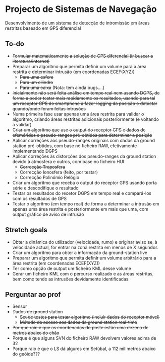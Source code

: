 # Projecto de Sistemas de Navegação

Desenvolvimento de um sistema de detecção de intromissão em áreas restritas baseado em GPS diferencial

## To-do

* ~~Formular matematicamente a solução de GPS diferencial (ir buscar a literatura/internet)~~
* Preparar um algoritmo que permita definir um volume para a área restrita e determinar intrusão (em coordenadas ECEF(XYZ)) 
  * ~~Para uma esfera~~
  * ~~Para um cilindro~~
  * ~~Para uma caixa~~ (Nota: tem ainda bugs....)
* ~~Inicialmente não será feita análise em tempo real nem usando DGPS, de forma a poder testar mais rapidamente os resultados, usando para tal um receptor GPS de smartphone a fazer logging da posição e detectar quando/onde foram feitas intrusões~~
* Numa primeira fase usar apenas uma área restrita para validar o algoritmo, criando áreas restritas adicionais posteriormente (e voltando a validar)
* ~~Criar um algoritmo que use o output do receptor GPS e dados de efemérides e pseudo-ranges pré-obtidos para determinar a posição~~
* Aplicar correções aos pseudo-ranges originais com dados da ground station pré-obtidos, com base no ficheiro RAW, efetivamente implementando DGPS
* Aplicar correções às distorções dos pseudo-ranges da ground station devido à atmosfera e outros, com base no ficheiro HUI
  * ~~Correcção Troposfera~~
  * Correcção Ionosfera (feito, por testar)
  * Correcção Polinómio Relógio
* Criar um algoritmo que receba o output do receptor GPS usando porta série e descodifique o resultado
* Testar os resultados do recetor DGPS em tempo real e compará-los com os resultados de GPS
* Testar o algoritmo (em tempo real) de forma a determinar a intrusão em apenas uma área restrita e posteriormente em mais que uma, com output gráfico de aviso de intrusão

## Stretch goals

* Obter a dinâmica do utilizador (velocidade, rumo) e originar aviso se, à velocidade actual, for entrar na zona restrita em menos de X segundos
* Criar um algoritmo para obter a informação da ground-station live
* Preparar um algoritmo que permita definir um volume arbitrário para a área restrita (em coordenadas ECEF(XYZ)) 
* Ter como opção de output um ficheiro KML desse volume
* Gerar um ficheiro KML com o percurso realizado e as áreas restritas, bem como tendo as intrusões devidamente identificadas

## Perguntar ao prof

* Sensor
* ~~Dados de ground station~~
  * ~~Set de testes para testar algoritmo (incluir dados do receptor móvel)~~
  * ~~Método de acesso aos dados da ground station real-time~~
* ~~Por que raio é que as coordenadas do poste estão uma dezena de metros abaixo do chão~~
* Porque é que alguns SVN do ficheiro RAW devolvem valores acima de 32
* Porque raio é que o LS dá algures em Setúbal, a 112 mil metros abaixo do geóide???
